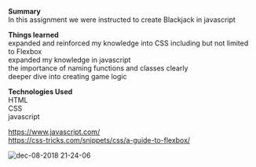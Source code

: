  <strong>Summary</strong><br/>
In this assignment we were instructed to create Blackjack in javascript   

<strong>Things learned</strong><br/>
expanded and reinforced my knowledge into CSS including but not limited to Flexbox<br/>
expanded my knowledge in javascript<br/>
the importance of naming functions and classes clearly<br/>
deeper dive into creating game logic<br/>


<strong>Technologies Used</strong><br/>
HTML<br/>
CSS<br/>
javascript<br/>

https://www.javascript.com/ <br/>
https://css-tricks.com/snippets/css/a-guide-to-flexbox/



![dec-08-2018 21-24-06](https://user-images.githubusercontent.com/44300521/49692735-b1cf7d00-fb2f-11e8-90cb-2b2571a0e73c.gif)





